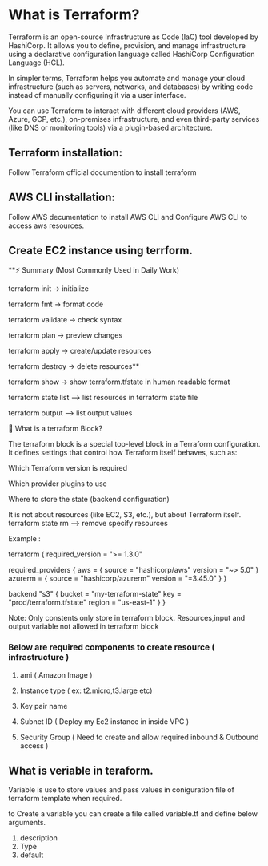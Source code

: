 # What is Terraform?
Terraform is an open-source Infrastructure as Code (IaC) tool developed by HashiCorp. It allows you to define, provision, and manage infrastructure using a declarative configuration language called HashiCorp Configuration Language (HCL).

In simpler terms, Terraform helps you automate and manage your cloud infrastructure (such as servers, networks, and databases) by writing code instead of manually configuring it via a user interface.

You can use Terraform to interact with different cloud providers (AWS, Azure, GCP, etc.), on-premises infrastructure, and even third-party services (like DNS or monitoring tools) via a plugin-based architecture.

## Terraform installation:

Follow Terraform official documention to install terraform

## AWS CLI installation:

Follow AWS decumentation to install AWS CLI and Configure AWS CLI to access aws resources.

## Create EC2 instance using terrform.

**⚡ Summary (Most Commonly Used in Daily Work)

terraform init → initialize

terraform fmt → format code

terraform validate → check syntax

terraform plan → preview changes

terraform apply → create/update resources

terraform destroy → delete resources**

terraform show -> show terraform.tfstate in human readable format

terraform state list --> list resources in terraform state file

terraform output --> list output values

🔹 What is a terraform Block?

The terraform block is a special top-level block in a Terraform configuration.
It defines settings that control how Terraform itself behaves, such as:

Which Terraform version is required

Which provider plugins to use

Where to store the state (backend configuration)

It is not about resources (like EC2, S3, etc.), but about Terraform itself.
terraform state rm <resource> --> remove specify resources

Example :

terraform {
  required_version = ">= 1.3.0"

  required_providers {
    aws = {
      source  = "hashicorp/aws"
      version = "~> 5.0"
    }
    azurerm = {
      source  = "hashicorp/azurerm"
      version = "=3.45.0"
    }
  }

  backend "s3" {
    bucket = "my-terraform-state"
    key    = "prod/terraform.tfstate"
    region = "us-east-1"
  }
}

Note: Only constents only store in terraform block. Resources,input and output variable not allowed in terraform block
### Below are required components to create resource ( infrastructure )

1. ami ( Amazon Image )

2. Instance type ( ex: t2.micro,t3.large etc)

3. Key pair name

4. Subnet ID ( Deploy my Ec2 instance in inside VPC )

5. Security Group ( Need to create and allow required inbound & Outbound access )

## What is veriable in teraform.

Variable is use to store values and pass values in coniguration file of terraform template when required.

to Create a variable you can create a file called variable.tf and define below arguments.

1. description
2. Type
3. default



